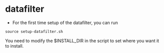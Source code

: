 # datafilter

* For the first time setup of the datafilter, you can run 
```
source setup-datafilter.sh

```
You need to modify the $INSTALL_DIR in the script to set where you want it to
install.
